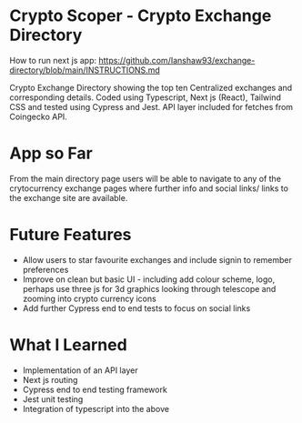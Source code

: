 # Crypto Scoper - Crypto Exchange Directory

How to run next js app:
https://github.com/Ianshaw93/exchange-directory/blob/main/INSTRUCTIONS.md

Crypto Exchange Directory showing the top ten Centralized exchanges and corresponding details. Coded using Typescript, Next js (React), Tailwind CSS and tested using Cypress and Jest. API layer included for fetches from Coingecko API.

# App so Far

From the main directory page users will be able to navigate to any of the crytocurrency exchange pages where further info and social links/ links to the exchange site are available.

# Future Features

* Allow users to star favourite exchanges and include signin to remember preferences
* Improve on clean but basic UI - including add colour scheme, logo, perhaps use three js for 3d graphics looking through telescope and zooming into crypto currency icons 
* Add further Cypress end to end tests to focus on social links

# What I Learned

* Implementation of an API layer
* Next js routing
* Cypress end to end testing framework
* Jest unit testing
* Integration of typescript into the above
